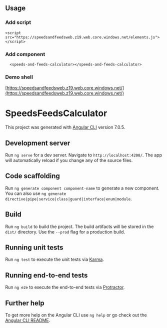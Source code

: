 ## Usage
### Add script
  ```<script src="https://speedsandfeedsweb.z19.web.core.windows.net/elements.js"></script>```
### Add component
  ```  <speeds-and-feeds-calculator></speeds-and-feeds-calculator>```
### Demo shell
[https://speedsandfeedsweb.z19.web.core.windows.net/](https://speedsandfeedsweb.z19.web.core.windows.net/)
  
# SpeedsFeedsCalculator

This project was generated with [Angular CLI](https://github.com/angular/angular-cli) version 7.0.5.

## Development server

Run `ng serve` for a dev server. Navigate to `http://localhost:4200/`. The app will automatically reload if you change any of the source files.

## Code scaffolding

Run `ng generate component component-name` to generate a new component. You can also use `ng generate directive|pipe|service|class|guard|interface|enum|module`.

## Build

Run `ng build` to build the project. The build artifacts will be stored in the `dist/` directory. Use the `--prod` flag for a production build.

## Running unit tests

Run `ng test` to execute the unit tests via [Karma](https://karma-runner.github.io).

## Running end-to-end tests

Run `ng e2e` to execute the end-to-end tests via [Protractor](http://www.protractortest.org/).

## Further help

To get more help on the Angular CLI use `ng help` or go check out the [Angular CLI README](https://github.com/angular/angular-cli/blob/master/README.md).
